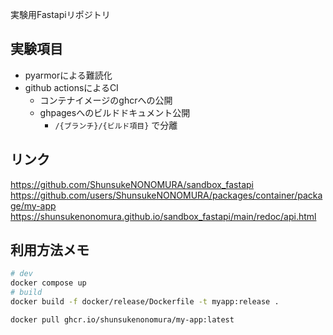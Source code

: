 実験用Fastapiリポジトリ

## 実験項目

- pyarmorによる難読化
- github actionsによるCI
    - コンテナイメージのghcrへの公開
    - ghpagesへのビルドドキュメント公開
        - `/{ブランチ}/{ビルド項目}` で分離


## リンク
https://github.com/ShunsukeNONOMURA/sandbox_fastapi
https://github.com/users/ShunsukeNONOMURA/packages/container/package/my-app
https://shunsukenonomura.github.io/sandbox_fastapi/main/redoc/api.html


## 利用方法メモ
```bash
# dev
docker compose up
# build
docker build -f docker/release/Dockerfile -t myapp:release .
```

```bash
docker pull ghcr.io/shunsukenonomura/my-app:latest
```
